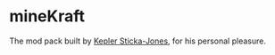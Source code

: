 mineKraft
=========
The mod pack built by [Kepler Sticka-Jones](http://k2b6s9j.com), for his personal pleasure.
